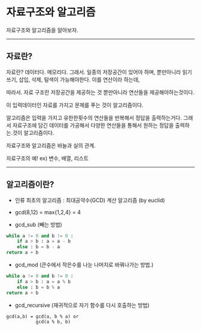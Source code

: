 # 자료구조와 알고리즘
자료구조와 알고리즘을 알아보자.

---

## 자료란?
자료란? 데이터다. 메모리다. 
그래서. 일종의 저장공간이 있어야 하며, 뿐만아니라 
읽기 쓰기, 삽입, 삭제, 탐색이 가능해야한다. 이를 연산이라 하는데,

따라서. 자료 구조란 저장공간을 제공하는 것 뿐만아니라 연산들을 제공해야하는것이다. 


이 입력데이터인 자료를 가지고 문제를 푸는 것이 알고리즘이다.

알고리즘은 입력을 가지고 유한한횟수의 연산들을 반복해서 정답을 출력하는거다.
그래서 자료구조에 담긴 데이터를 가공해서 다양한 연산들을 통해서 원하는 정답을 출력하는.것이 알고리즘이다.

자료구조와 알고리즘은 바늘과 실의 관계.

자료구조의 예!
ex) 변수, 배열, 리스트


---

## 알고리즘이란?

- 인류 최초의 알고리즘 : 최대공약수(GCD) 계산 알고리즘 (by euclid)
- gcd(8,12) = max{1,2,4} = 4

- gcd_sub (빼는 방법) 
```python
while a != 0 and b != 0 :
    if a > b : a = a - b
    else : b = b - a
return a + b

```


- gcd_mod (큰수에서 작은수를 나눈 나머지로 바꿔나가는 방법.)

```python
while a != 0 and b != 0 :
    if a > b : a = a % b
    else : b = b % a
return a + b

```


- gcd_recursive (재귀적으로 자기 함수를 다시 호출하는 방법)
```
gcd(a,b) = gcd(a, b % a) or
           gcd(a % b, b)
```